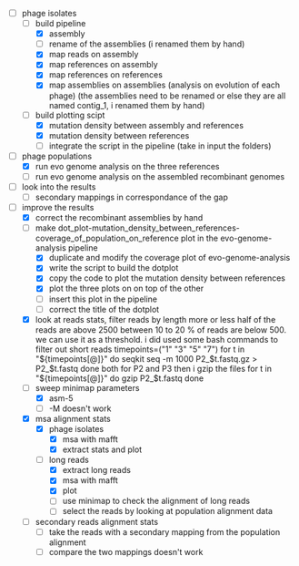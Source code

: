 - [ ] phage isolates
    - [ ] build pipeline
        - [x] assembly
        - [ ] rename of the assemblies (i renamed them by hand)
        - [x] map reads on assembly
        - [x] map references on assembly
        - [x] map references on references
        - [x] map assemblies on assemblies (analysis on evolution of each phage)
            (the assemblies need to be renamed or else they are all named contig_1, i renamed them by hand)
    - [ ] build plotting scipt
        - [x] mutation density between assembly and references
        - [x] mutation density between references
        - [ ] integrate the script in the pipeline (take in input the folders)
- [ ] phage populations
    - [x] run evo genome analysis on the three references
    - [ ] run evo genome analysis on the assembled recombinant genomes
- [ ] look into the results
    - [ ] secondary mappings in correspondance of the gap
- [ ] improve the results
    - [x] correct the recombinant assemblies by hand
    - [ ] make dot_plot-mutation_density_between_references-coverage_of_population_on_reference plot in the evo-genome-analysis pipeline
        - [x] duplicate and modify the coverage plot of evo-genome-analysis
        - [x] write the script to build the dotplot
        - [x] copy the code to plot the mutation density between references
        - [x] plot the three plots on on top of the other
        - [ ] insert this plot in the pipeline
        - [ ] correct the title of the dotplot
    - [x] look at reads stats, filter reads by length
        more or less half of the reads are above 2500
        between 10 to 20 % of reads are below 500. we can use it as a threshold.
        i did used some bash commands to filter out short reads
        timepoints=("1" "3" "5" "7")
        for t in "${timepoints[@]}"
        do
        seqkit seq -m 1000 P2_$t.fastq.gz > P2_$t.fastq
        done
        both for P2 and P3
        then i gzip the files
        for t in "${timepoints[@]}"
        do
        gzip P2_$t.fastq
        done
    - [ ] sweep minimap parameters
        - [x] asm-5
        - [ ] -M
        doesn't work
    - [x] msa alignment stats
        - [x] phage isolates
            - [x] msa with mafft
            - [x] extract stats and plot
        - [ ] long reads
            - [x] extract long reads
            - [x] msa with mafft
            - [x] plot
            - [ ] use minimap to check the alignment of long reads
            - [ ] select the reads by looking at population alignment data
    - [ ] secondary reads alignment stats
        - [ ] take the reads with a secondary mapping from the population alignment
        - [ ] compare the two mappings
        doesn't work